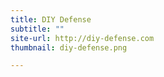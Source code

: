 ```yaml
---
title: DIY Defense
subtitle: ""
site-url: http://diy-defense.com
thumbnail: diy-defense.png

---
```

